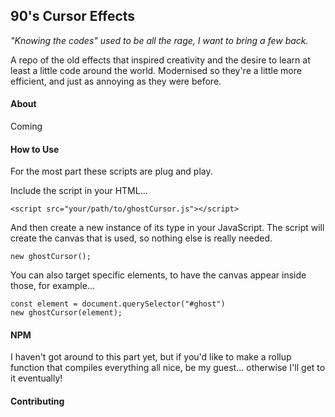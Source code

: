 ## 90's Cursor Effects
_"Knowing the codes" used to be all the rage, I want to bring a few back._

A repo of the old effects that inspired creativity and the desire to learn at least a little code around the world. Modernised so they're a little more efficient, and just as annoying as they were before.

#### About
Coming


#### How to Use
For the most part these scripts are plug and play.

Include the script in your HTML... 

```
<script src="your/path/to/ghostCursor.js"></script>
```

And then create a new instance of its type in your JavaScript. The script will create the canvas that is used, so nothing else is really needed.

```
new ghostCursor();
```

You can also target specific elements, to have the canvas appear inside those, for example...

```
const element = document.querySelector("#ghost")
new ghostCursor(element);
```

#### NPM
I haven't got around to this part yet, but if you'd like to make a rollup function that compiles everything all nice, be my guest... otherwise I'll get to it eventually!

#### Contributing

